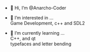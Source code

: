 - 👋 Hi, I’m @Anarcho-Coder
- 👀 I’m interested in ...\
    Game Development, c++ and SDL2

- 🌱 I’m currently learning ...\
    C++, and qt \
    typefaces and letter bending

<!---
- 💞️ I’m looking to collaborate on ...
- 📫 How to reach me ...
Anarcho-Coder/Anarcho-Coder is a ✨ special ✨ repository because its `README.md` (this file) appears on your GitHub profile.
You can click the Preview link to take a look at your changes.
--->
